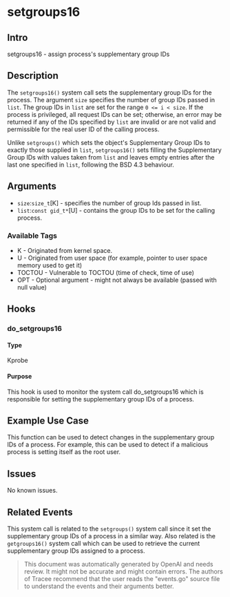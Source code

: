 
# setgroups16

## Intro
setgroups16 - assign process's supplementary group IDs

## Description
The `setgroups16()` system call sets the supplementary group IDs for the process. The argument `size` specifies the number of group IDs passed in `list`. The group IDs in `list` are set for the range `0 <= i < size`. If the process is privileged, all request IDs can be set; otherwise, an error may be returned if any of the IDs specified by `list` are invalid or are not valid and permissible for the real user ID of the calling process.

Unlike `setgroups()` which sets the object's Supplementary Group IDs to exactly those supplied in `list`, `setgroups16()` sets filling the Supplementary Group IDs with values taken from `list` and leaves empty entries after the last one specified in `list`, following the BSD 4.3 behaviour.

## Arguments
* `size`:`size_t`[K] - specifies the number of group Ids passed in list.
* `list`:`const gid_t*`[U] - contains the group IDs to be set for the calling process.

### Available Tags
* K - Originated from kernel space.
* U - Originated from user space (for example, pointer to user space memory used to get it)
* TOCTOU - Vulnerable to TOCTOU (time of check, time of use)
* OPT - Optional argument - might not always be available (passed with null value)

## Hooks
### do_setgroups16
#### Type
Kprobe
#### Purpose
This hook is used to monitor the system call do_setgroups16 which is responsible for setting the supplementary group IDs of a process.

## Example Use Case
This function can be used to detect changes in the supplementary group IDs of a process. For example, this can be used to detect if a malicious process is setting itself as the root user.

## Issues
No known issues.

## Related Events
This system call is related to the `setgroups()` system call since it set the supplementary group IDs of a process in a similar way. Also related is the `getgroups16()` system call which can be used to retrieve the current supplementary group IDs assigned to a process.

> This document was automatically generated by OpenAI and needs review. It might
> not be accurate and might contain errors. The authors of Tracee recommend that
> the user reads the "events.go" source file to understand the events and their
> arguments better.
